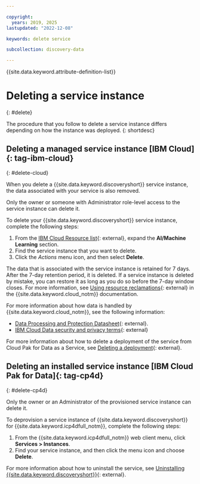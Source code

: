 ```yaml
---

copyright:
  years: 2019, 2025
lastupdated: "2022-12-08"

keywords: delete service

subcollection: discovery-data

---
```


{{site.data.keyword.attribute-definition-list}}

# Deleting a service instance
{: #delete}

The procedure that you follow to delete a service instance differs depending on how the instance was deployed.
{: shortdesc}

## Deleting a managed service instance [IBM Cloud]{: tag-ibm-cloud}
{: #delete-cloud}

When you delete a {{site.data.keyword.discoveryshort}} service instance, the data associated with your service is also removed.

Only the owner or someone with Administrator role-level access to the service instance can delete it.

To delete your {{site.data.keyword.discoveryshort}} service instance, complete the following steps:

1.  From the [IBM Cloud Resource list](https://cloud.ibm.com/resources){: external}, expand the **AI/Machine Learning** section.
1.  Find the service instance that you want to delete.
1.  Click the *Actions* menu icon, and then select **Delete**.

The data that is associated with the service instance is retained for 7 days. After the 7-day retention period, it is deleted. If a service instance is deleted by mistake, you can restore it as long as you do so before the 7-day window closes. For more information, see [Using resource reclamations](/docs/account?topic=account-resource-reclamation&interface=cli){: external} in the {{site.data.keyword.cloud_notm}} documentation.

For more information about how data is handled by {{site.data.keyword.cloud_notm}}, see the following information:

-   [Data Processing and Protection Datasheet](https://www.ibm.com/software/reports/compatibility/clarity-reports/report/html/softwareReqsForProduct?deliverableId=A1417A507E8211E6BA51E79BE9476040){: external}.
-   [IBM Cloud Data security and privacy terms](https://www.ibm.com/support/customer/csol/terms/){: external}

For more information about how to delete a deployment of the service from Cloud Pak for Data as a Service, see [Deleting a deployment](https://dataplatform.cloud.ibm.com/docs/content/wsj/analyze-data/ml-deploy-delete.html?audience=wdp){: external}.

## Deleting an installed service instance [IBM Cloud Pak for Data]{: tag-cp4d}
{: #delete-cp4d}

Only the owner or an Administrator of the provisioned service instance can delete it.

To deprovision a service instance of {{site.data.keyword.discoveryshort}} for {{site.data.keyword.icp4dfull_notm}}, complete the following steps:

1.  From the {{site.data.keyword.icp4dfull_notm}} web client menu, click **Services > Instances**.
1.  Find your service instance, and then click the menu icon and choose **Delete**.

For more information about how to uninstall the service, see [Uninstalling {{site.data.keyword.discoveryshort}}](https://www.ibm.com/docs/SSQNUZ_4.5.x/svc-discovery/discovery-uninstall.html){: external}.

